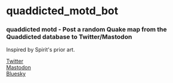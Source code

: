 # quaddicted_motd_bot

### quaddicted motd - Post a random Quake map from the Quaddicted database to Twitter/Mastodon

Inspired by Spirit's prior art.


[Twitter](https://twitter.com/quaddicted_motd)<br>
<a rel="me" href="https://botsin.space/@quaddicted_motd">Mastodon</a><br>
[Bluesky](https://staging.bsky.app/profile/motd.cataclysmal.org)<br>
